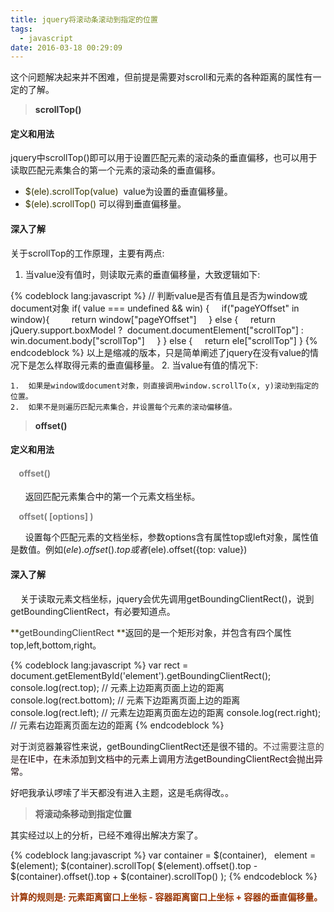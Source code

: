 ```yaml
---
title: jquery将滚动条滚动到指定的位置
tags:
  - javascript
date: 2016-03-18 00:29:09
---
```


这个问题解决起来并不困难，但前提是需要对scroll和元素的各种距离的属性有一定的了解。<!--more-->

> <span style="color: #333333;">**scrollTop()**</span>

#### 定义和用法

jquery中scrollTop()即可以用于设置匹配元素的滚动条的垂直偏移，也可以用于读取匹配元素集合的第一个元素的滚动条的垂直偏移。

*   <span style="color: #333300;">$(ele).scrollTop(value)</span>  value为设置的垂直偏移量。
*   <span style="color: #333300;">$(ele).scrollTop()</span> 可以得到垂直偏移量。

#### 深入了解

关于scrollTop的工作原理，主要有两点:

1.  当value没有值时，则读取元素的垂直偏移量，大致逻辑如下:

{% codeblock lang:javascript %}
// 判断value是否有值且是否为window或document对象 
if( value === undefined &amp;&amp; win) {    
  if("pageYOffset" in window){         
    return window["pageYOffset"]     
  } else {     
    return jQuery.support.boxModel ? 
      document.documentElement["scrollTop"] : win.document.body["scrollTop"]     
  } 
} else {    
  return ele["scrollTop"] 
} 
{% endcodeblock %}
以上是缩减的版本，只是简单阐述了jquery在没有value的情况下是怎么样取得元素的垂直偏移量。
2.  当value有值的情况下:

    1.  如果是window或document对象，则直接调用window.scrollTo(x, y)滚动到指定的位置。
    2.  如果不是则遍历匹配元素集合，并设置每个元素的滚动偏移值。
> <span style="color: #333333; font-weight: bold;">offset()</span>

#### 定义和用法

#### <span style="color: #808080;">    offset()</span>

      返回匹配元素集合中的第一个元素文档坐标。

<span style="color: #808080; font-weight: bold;">    offset( [options] )</span>

      设置每个匹配元素的文档坐标，参数options含有属性top或left对象，属性值是数值。例如$(ele).offset().top或者$(ele).offset({top: value})

#### 深入了解

    关于读取元素文档坐标，jquery会优先调用getBoundingClientRect()，说到getBoundingClientRect，有必要知道点。

<span style="color: #333300;">**<span style="color: #333333;">getBoundingClientRect</span> **</span>返回的是一个矩形对象，并包含有四个属性top,left,bottom,right。

{% codeblock lang:javascript %}
var rect = document.getElementById('element').getBoundingClientRect(); 
console.log(rect.top); // 元素上边距离页面上边的距离 
console.log(rect.bottom); // 元素下边距离页面上边的距离 
console.log(rect.left); // 元素左边距离页面左边的距离 
console.log(rect.right); // 元素右边距离页面左边的距离 
{% endcodeblock %}

对于浏览器兼容性来说，getBoundingClientRect还是很不错的。<span style="color: #473d3f;">不过需要注意的是</span><span style="color: #1f070c;">在IE中，在未添加到文档中的元素上调用方法getBoundingClientRect会抛出异常</span>。

好吧我承认啰嗦了半天都没有进入主题，这是毛病得改。。

> **将滚动条移动到指定位置**

其实经过以上的分析，已经不难得出解决方案了。

{% codeblock lang:javascript %}
var container = $(container),
    element = $(element);
$(container).scrollTop( $(element).offset().top - $(container).offset().top + $(container).scrollTop() );
{% endcodeblock %}

**<span style="color: #993300;">计算的规则是: 元素距离窗口上坐标 - 容器距离窗口上坐标 + 容器的垂直偏移量。</span>**
